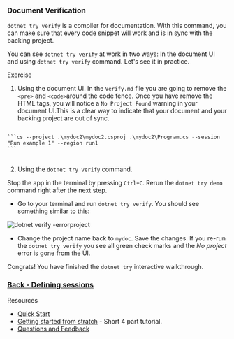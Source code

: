 ### Document Verification

`dotnet try verify` is a compiler for documentation. With this command, you can make sure that every code snippet will work and is in sync with the backing project.

You can see `dotnet try verify` at work in two ways: In the document UI and using `dotnet try verify` command. Let's see it in practice.

Exercise 

1. Using the document UI. 
In the `Verify.md` file you are going to remove the `<pre>` and `<code>`around the code fence. 
Once you have remove the HTML tags, you will notice a `No Project Found` warning in your document UI.This is a clear way to indicate that your document and your backing project are out of sync.
<pre>
<code>
```cs --project .\mydoc2\mydoc2.csproj .\mydoc2\Program.cs --session "Run example 1" --region run1
``` 
</code>
</pre>

2. Using the `dotnet try verify` command. 

Stop the app in the terminal by pressing `Ctrl+C`. Rerun the `dotnet try demo` command right after the next step.

- Go to your terminal and run `dotnet try verify`. You should see something similar to this: 

![dotnet verify -errorproject](https://user-images.githubusercontent.com/2546640/53291265-8f3c2000-377e-11e9-9b82-b7ea3ce1ab05.PNG)

- Change the project name back to `mydoc`. Save the changes. If you re-run the  `dotnet try verify` you see all green check marks and the *No project* error is gone from the UI. 

Congrats! You have finished the `dotnet try` interactive walkthrough. 

### [Back - Defining sessions](./Sessions.md)

Resources

- [Quick Start](./QuickStart.md)
- [Getting started from stratch](./Introduction.md) - Short 4 part tutorial. 
- [Questions and Feedback](https://teams.microsoft.com/l/channel/19%3a32c2f8c34d4b4136b4adf554308363fc%40thread.skype/Try%2520.NET?groupId=fdff90ed-0b3b-4caa-a30a-efb4dd47665f&tenantId=72f988bf-86f1-41af-91ab-2d7cd011db47)
